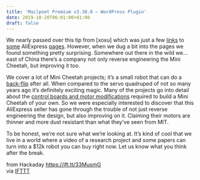 ```yaml
---
title: 'Mailpoet Premium v3.38.0 – WordPress Plugin'
date: 2019-10-20T06:01:00+01:00
draft: false
---
```


We nearly passed over this tip from \[xoxu\] which was just a few [links](https://www.aliexpress.com/item/32985671853.html) to [some](https://www.aliexpress.com/item/4000142489457.html) AliExpress [pages](https://www.aliexpress.com/item/33009340574.html). However, when we dug a bit into the pages we found something pretty surprising. Somewhere out there in the wild we…east of China there’s a company not only reverse engineering the Mini Cheetah, but improving it too.

We cover a lot of Mini Cheetah projects; it’s a small robot that can do a [back-flip](http://news.mit.edu/2019/mit-mini-cheetah-first-four-legged-robot-to-backflip-0304) after all. When compared to the servo quadruped of not so many years ago it’s definitely exciting magic. Many of the projects go into detail about the [control boards and motor modifications](https://hackaday.com/2019/10/03/amazing-open-source-quadruped-capable-of-dynamic-motion/) required to build a Mini Cheetah of your own. So we were especially interested to discover that this AliExpress seller has gone through the trouble of not just reverse engineering the design, but also improving on it. Claiming their motors are thinner and more dust resistant than what they’ve seen from MIT.

To be honest, we’re not sure what we’re looking at. It’s kind of cool that we live in a world where a video of a research project and some papers can turn into a $12k robot you can buy right now. Let us know what you think after the break.

  
  
from Hackaday https://ift.tt/33MusmG  
via [IFTTT](https://ifttt.com/?ref=da&site=blogger)